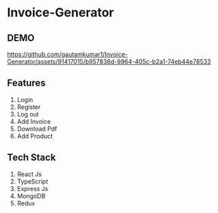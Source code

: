 ﻿# Invoice-Generator

 ## DEMO
https://github.com/gautamkumar1/Invoice-Generator/assets/91417015/b957838d-9964-405c-b2a1-74eb44e78533

## Features
1. Login
2. Register
3. Log out
4. Add Invoice
5. Download Pdf
6. Add Product

## Tech Stack
1. React Js
2. TypeScript
3. Express Js
4. MongoDB
5. Redux


